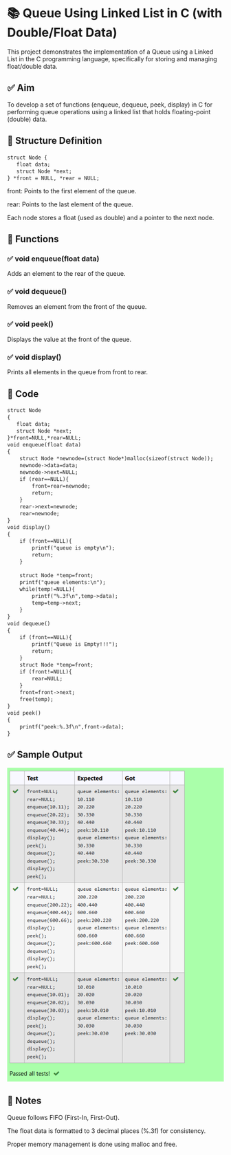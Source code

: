# 📚 Queue Using Linked List in C (with Double/Float Data)
This project demonstrates the implementation of a Queue using a Linked List in the C programming language, specifically for storing and managing float/double data.

## ✅ Aim
To develop a set of functions (enqueue, dequeue, peek, display) in C for performing queue operations using a linked list that holds floating-point (double) data.

## 🧱 Structure Definition
```
struct Node {
   float data;
   struct Node *next;
} *front = NULL, *rear = NULL;
```
front: Points to the first element of the queue.

rear: Points to the last element of the queue.

Each node stores a float (used as double) and a pointer to the next node.

## 🔧 Functions
### ✅ void enqueue(float data)
Adds an element to the rear of the queue.

### ✅ void dequeue()
Removes an element from the front of the queue.

### ✅ void peek()
Displays the value at the front of the queue.

### ✅ void display()
Prints all elements in the queue from front to rear.

## 🧪 Code
```
struct Node
{
   float data;
   struct Node *next;
}*front=NULL,*rear=NULL;
void enqueue(float data)
{
    struct Node *newnode=(struct Node*)malloc(sizeof(struct Node));
    newnode->data=data;
    newnode->next=NULL;
    if (rear==NULL){
        front=rear=newnode;
        return;
    }
    rear->next=newnode;
    rear=newnode;
}
void display()
{
    if (front==NULL){
        printf("queue is empty\n");
        return;
    }
    
    struct Node *temp=front;
    printf("queue elements:\n");
    while(temp!=NULL){
        printf("%.3f\n",temp->data);
        temp=temp->next;
    }
}
void dequeue()
{
    if (front==NULL){
        printf("Queue is Empty!!!");
        return;
    }
    struct Node *temp=front;
    if (front!=NULL){
        rear=NULL;
    }
    front=front->next;
    free(temp);
}
void peek()
{
    printf("peek:%.3f\n",front->data);
}
```

## ✅ Sample Output
![alt text](image-3.png)
## 📌 Notes
Queue follows FIFO (First-In, First-Out).

The float data is formatted to 3 decimal places (%.3f) for consistency.

Proper memory management is done using malloc and free.